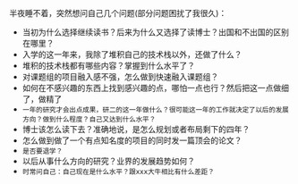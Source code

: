 半夜睡不着，突然想问自己几个问题(部分问题困扰了我很久)：
- 当初为什么选择继续读书？后来为什么又选择了读博士？出国和不出国的区别在哪里？
- 入学的这一年来，我除了堆积自己的技术栈以外，还做了什么？
- 堆积的技术栈都有哪些内容？掌握到什么水平了？
- 对课题组的项目融入感不强，怎么做到快速融入课题组？
- 如何在不感兴趣的东西上找到感兴趣的点，哪怕一点也行？然后把这一点做细了，做精了
- `一年的研究才会出点成果，研二的这一年做什么？很可能这一年的工作就决定了以后的发展方向？做到什么程度？自己又达到什么水平？`
- 博士该怎么读下去？准确地说，是怎么规划或者布局剩下的四年？
- 怎么做到做了一个有点知名度的项目的同时发一篇顶会的论文？
- `是否要退学？`
- 以后从事什么方向的研究？业界的发展趋势如何？
- `时常问自己：自己现在是什么水平？跟xxx大牛相比有什么差距？`
